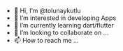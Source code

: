 - 👋 Hi, I’m @tolunaykutlu
- 👀 I’m interested in developing Apps 
- 🌱 I’m currently learning dart/flutter
- 💞️ I’m looking to collaborate on ...
- 📫 How to reach me ...

<!---
tolunaykutlu/tolunaykutlu is a ✨ special ✨ repository because its `README.md` (this file) appears on your GitHub profile.
You can click the Preview link to take a look at your changes.
--->
